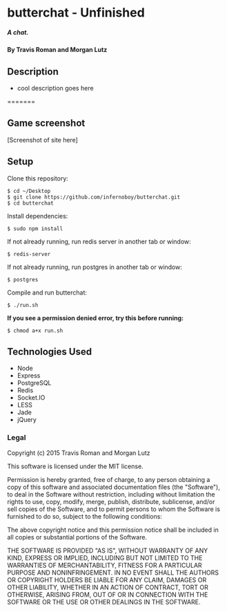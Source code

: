 # butterchat - Unfinished

##### A chat.

#### By Travis Roman and Morgan Lutz

## Description

* cool description goes here

=======

## Game screenshot

[Screenshot of site here]

## Setup

Clone this repository:
```
$ cd ~/Desktop
$ git clone https://github.com/infernoboy/butterchat.git
$ cd butterchat
```

Install dependencies:
```
$ sudo npm install
```

If not already running, run redis server in another tab or window:
```
$ redis-server
```

If not already running, run postgres in another tab or window:
```
$ postgres
```

Compile and run butterchat:
```
$ ./run.sh
```

**If you see a permission denied error, try this before running:**
```
$ chmod a+x run.sh
```

## Technologies Used
* Node
* Express
* PostgreSQL
* Redis
* Socket.IO
* LESS
* Jade
* jQuery

### Legal

Copyright (c) 2015 Travis Roman and Morgan Lutz

This software is licensed under the MIT license.

Permission is hereby granted, free of charge, to any person obtaining a copy
of this software and associated documentation files (the "Software"), to deal
in the Software without restriction, including without limitation the rights
to use, copy, modify, merge, publish, distribute, sublicense, and/or sell
copies of the Software, and to permit persons to whom the Software is
furnished to do so, subject to the following conditions:

The above copyright notice and this permission notice shall be included in
all copies or substantial portions of the Software.

THE SOFTWARE IS PROVIDED "AS IS", WITHOUT WARRANTY OF ANY KIND, EXPRESS OR
IMPLIED, INCLUDING BUT NOT LIMITED TO THE WARRANTIES OF MERCHANTABILITY,
FITNESS FOR A PARTICULAR PURPOSE AND NONINFRINGEMENT. IN NO EVENT SHALL THE
AUTHORS OR COPYRIGHT HOLDERS BE LIABLE FOR ANY CLAIM, DAMAGES OR OTHER
LIABILITY, WHETHER IN AN ACTION OF CONTRACT, TORT OR OTHERWISE, ARISING FROM,
OUT OF OR IN CONNECTION WITH THE SOFTWARE OR THE USE OR OTHER DEALINGS IN
THE SOFTWARE.
